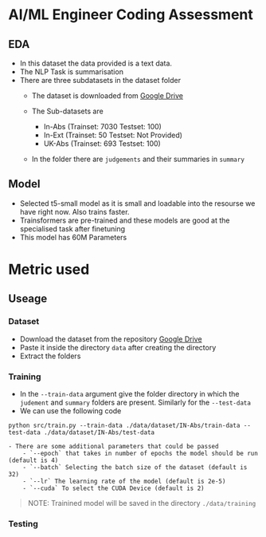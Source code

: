 # AI/ML Engineer Coding Assessment

## EDA
- In this dataset the data provided is a text data.
- The NLP Task is summarisation
- There are three subdatasets in the dataset folder
    - The dataset is downloaded from [Google Drive](https://drive.google.com/drive/u/1/folders/1q9Hd3ChNzamrHpWP_MlT-LYi6EYDjDKc)
    - The Sub-datasets are 
        - In-Abs (Trainset: 7030 Testset: 100)
        - In-Ext (Trainset: 50 Testset: Not Provided)
        - UK-Abs (Trainset: 693 Testset: 100)

    - In the folder there are `judgements` and their summaries in `summary`

## Model
- Selected t5-small model as it is small and loadable into the resourse we have right now. Also trains faster.
- Trainsformers are pre-trained and these models are good at the specialised task after finetuning
- This model has 60M Parameters

# Metric used

## Useage
### Dataset
- Download the dataset from the repository [Google Drive](https://drive.google.com/drive/u/1/folders/1q9Hd3ChNzamrHpWP_MlT-LYi6EYDjDKc)
- Paste it inside the directory `data` after creating the directory
- Extract the folders

### Training
- In the `--train-data` argument give the folder directory in which the `judement` and `summary` folders are present. Similarly for the `--test-data`
- We can use the following code
```
python src/train.py --train-data ./data/dataset/IN-Abs/train-data --test-data ./data/dataset/IN-Abs/test-data
```
    - There are some additional parameters that could be passed 
        - `--epoch` that takes in number of epochs the model should be run (default is 4)
        - `--batch` Selecting the batch size of the dataset (default is 32)
        - `--lr` The learning rate of the model (default is 2e-5)
        - `--cuda` To select the CUDA Device (default is 2)

> NOTE: Trainined model will be saved in the directory `./data/training`

### Testing



